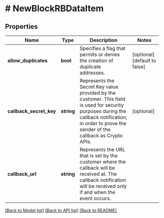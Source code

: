 # # NewBlockRBDataItem

## Properties

Name | Type | Description | Notes
------------ | ------------- | ------------- | -------------
**allow_duplicates** | **bool** | Specifies a flag that permits or denies the creation of duplicate addresses. | [optional] [default to false]
**callback_secret_key** | **string** | Represents the Secret Key value provided by the customer. This field is used for security purposes during the callback notification, in order to prove the sender of the callback as Crypto APIs. | [optional]
**callback_url** | **string** | Represents the URL that is set by the customer where the callback will be received at. The callback notification will be received only if and when the event occurs. |

[[Back to Model list]](../../README.md#models) [[Back to API list]](../../README.md#endpoints) [[Back to README]](../../README.md)
